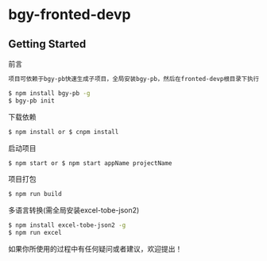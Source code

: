 # bgy-fronted-devp

## Getting Started

前言

```bash
项目可依赖于bgy-pb快速生成子项目，全局安装bgy-pb，然后在fronted-devp根目录下执行bgy-pb init

$ npm install bgy-pb -g
$ bgy-pb init
```

下载依赖

```bash
$ npm install or $ cnpm install
```

启动项目

```bash
$ npm start or $ npm start appName projectName
```

项目打包

```bash
$ npm run build
```

多语言转换(需全局安装excel-tobe-json2)

```bash
$ npm install excel-tobe-json2 -g
$ npm run excel
```

如果你所使用的过程中有任何疑问或者建议，欢迎提出！
